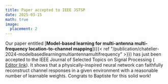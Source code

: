 ```yaml
---
title: Paper accepted to IEEE JSTSP
date: 2025-03-15
math: true
image:
  placement: 2
---
```


Our paper entitled [**Model-based learning for multi-antenna multi-frequency location-to-channel mapping**]({{< ref "/publication/chatelier-2024-modelbasedlearningmultiantennamultifrequency" >}}) has just been accepted to the IEEE Journal of Selected Topics on Signal Processing ( [Editor link](https://ieeexplore.ieee.org/document/10924768)). It shows that a physically-inspired neural network can faithfully reconstruct channel responses in a given environment with a reasonable number of learnable weights. Congrats to Baptiste for this solid work!

